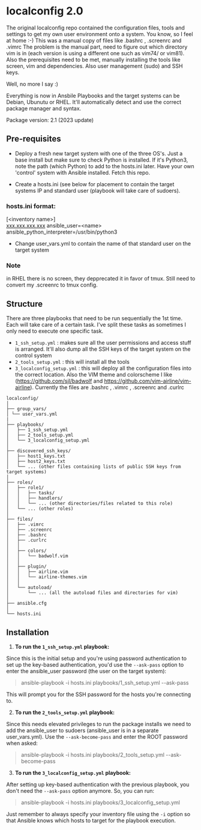 # localconfig 2.0

The original localconfig repo contained the configuration files, tools and settings to get my own user environment onto a system. You know, so I feel at home :-)
This was a manual copy of files like .bashrc , .screenrc and .vimrc 
The problem is the manual part, need to figure out which directory vim is in (each version is using a different one such as vim74/ or vim81). Also the prerequisites need to be met, manually installing the tools like screen, vim and dependencies. Also user management (sudo) and SSH keys.

Well, no more I say :)

Everything is now in Ansbile Playbooks and the target systems can be Debian, Ubunutu or RHEL. It'll automatically detect and use the correct package manager and syntax.

Package version: 2.1 (2023 update)

## Pre-requisites
- Deploy a fresh new target system with one of the three OS's. Just a base install but make sure to check Python is installed. If it's Python3, note the path (which Python) to add to the hosts.ini later.
Have your own 'control' system with Ansible installed. Fetch this repo.

- Create a hosts.ini (see below for placement to contain the target systems IP and standard user (playbook will take care of sudoers).
### hosts.ini format:
<p class="has-line-data" data-line-start="0" data-line-end="2">[&lt;inventory name&gt;]<br>
<a href="http://xxx.xxx.xxx.xxx">xxx.xxx.xxx.xxx</a> ansible_user=&lt;name&gt; ansible_python_interpreter=/usr/bin/python3</p>

- Change user_vars.yml to contain the name of that standard user on the target system

### Note
in RHEL there is no screen, they depprecated it in favor of tmux. Still need to convert my .screenrc to tmux config.

## Structure

There are three playbooks that need to be run sequentially the 1st time. Each will take care of a certain task. I've split these tasks as sometimes I only need to execute one specific task.

- `1_ssh_setup.yml` : makes sure all the user permissions and access stuff is arranged. It'll also dump all the SSH keys of the target system on the control system
- `2_tools_setup.yml` : this will install all the tools
- `3_localconfig_setup.yml` : this will deploy all the configuration files into the correct location. Also the VIM theme and colorscheme I like (<https://github.com/sjl/badwolf> and <https://github.com/vim-airline/vim-airline>). Currently the files are .bashrc , .vimrc , .screenrc and .curlrc

```
localconfig/
│
├── group_vars/ 
│ └── user_vars.yml
|
├── playbooks/
│   ├── 1_ssh_setup.yml
│   ├── 2_tools_setup.yml
│   └── 3_localconfig_setup.yml
│
├── discovered_ssh_keys/
│   ├── host1_keys.txt
│   ├── host2_keys.txt
│   └── ... (other files containing lists of public SSH keys from target systems)
│
├── roles/
│   ├── role1/
│   │   ├── tasks/
│   │   ├── handlers/
│   │   └── ... (other directories/files related to this role)
│   └── ... (other roles)
│
├── files/
│   ├── .vimrc
│   ├── .screenrc
│   ├── .bashrc
│   ├── .curlrc
│   │
│   ├── colors/
│   │   └── badwolf.vim
│   │
│   ├── plugin/
│   │   ├── airline.vim
│   │   └── airline-themes.vim
│   │
│   └── autoload/
│       └── ... (all the autoload files and directories for vim)
│
├── ansible.cfg
│
└── hosts.ini
```



## Installation

1. **To run the `1_ssh_setup.yml` playbook:**

Since this is the initial setup and you're using password authentication to set up the key-based authentication, you'd use the `--ask-pass` option to enter the ansible_user password (the user on the target system):


> ansible-playbook -i hosts.ini playbooks/1_ssh_setup.yml --ask-pass


This will prompt you for the SSH password for the hosts you're connecting to.

2. **To run the `2_tools_setup.yml` playbook:**

Since this needs elevated privileges to run the package installs we need to add the ansible_user to sudoers (ansible_user is in a separate user_vars.yml). Use the `--ask-become-pass` and enter the ROOT password when asked:


> ansible-playbook -i hosts.ini playbooks/2_tools_setup.yml --ask-become-pass


3. **To run the `3_localconfig_setup.yml` playbook:**

After setting up key-based authentication with the previous playbook, you don't need the `--ask-pass` option anymore. So, you can run:


> ansible-playbook -i hosts.ini playbooks/3_localconfig_setup.yml


Just remember to always specify your inventory file using the `-i` option so that Ansible knows which hosts to target for the playbook execution.
